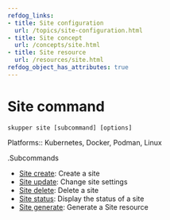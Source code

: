 ```yaml
---
refdog_links:
- title: Site configuration
  url: /topics/site-configuration.html
- title: Site concept
  url: /concepts/site.html
- title: Site resource
  url: /resources/site.html
refdog_object_has_attributes: true
---
```


# Site command

```shell
skupper site [subcommand] [options]
```

Platforms:: Kubernetes, Docker, Podman, Linux


.Subcommands

- [Site create]({{site_prefix}}/commands/site/create.html): Create a site
- [Site update]({{site_prefix}}/commands/site/update.html): Change site settings
- [Site delete]({{site_prefix}}/commands/site/delete.html): Delete a site
- [Site status]({{site_prefix}}/commands/site/status.html): Display the status of a site
- [Site generate]({{site_prefix}}/commands/site/generate.html): Generate a Site resource
